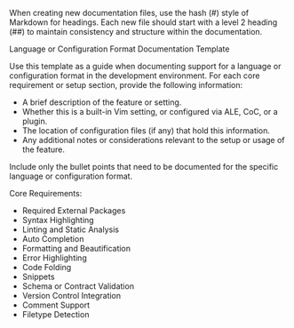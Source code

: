 When creating new documentation files, use the hash (#) style of Markdown for headings. Each new file should start with a level 2 heading (##) to maintain consistency and structure within the documentation.

Language or Configuration Format Documentation Template

Use this template as a guide when documenting support for a language or
configuration format in the development environment. For each core requirement
or setup section, provide the following information:

* A brief description of the feature or setting.
* Whether this is a built-in Vim setting, or configured via ALE, CoC, or a plugin.
* The location of configuration files (if any) that hold this information.
* Any additional notes or considerations relevant to the setup or usage of the feature.

Include only the bullet points that need to be documented for the specific
language or configuration format.

Core Requirements:
* Required External Packages
* Syntax Highlighting
* Linting and Static Analysis
* Auto Completion
* Formatting and Beautification
* Error Highlighting
* Code Folding
* Snippets
* Schema or Contract Validation
* Version Control Integration
* Comment Support
* Filetype Detection
